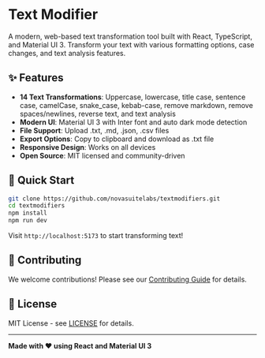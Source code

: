 # Text Modifier

A modern, web-based text transformation tool built with React, TypeScript, and Material UI 3. Transform your text with various formatting options, case changes, and text analysis features.

## ✨ Features

- **14 Text Transformations**: Uppercase, lowercase, title case, sentence case, camelCase, snake_case, kebab-case, remove markdown, remove spaces/newlines, reverse text, and text analysis
- **Modern UI**: Material UI 3 with Inter font and auto dark mode detection
- **File Support**: Upload .txt, .md, .json, .csv files
- **Export Options**: Copy to clipboard and download as .txt file
- **Responsive Design**: Works on all devices
- **Open Source**: MIT licensed and community-driven

## 🚀 Quick Start

```bash
git clone https://github.com/novasuitelabs/textmodifiers.git
cd textmodifiers
npm install
npm run dev
```

Visit `http://localhost:5173` to start transforming text!

## 🤝 Contributing

We welcome contributions! Please see our [Contributing Guide](.github/CONTRIBUTING.md) for details.

## 📄 License

MIT License - see [LICENSE](LICENSE) for details.

---

**Made with ❤️ using React and Material UI 3**
